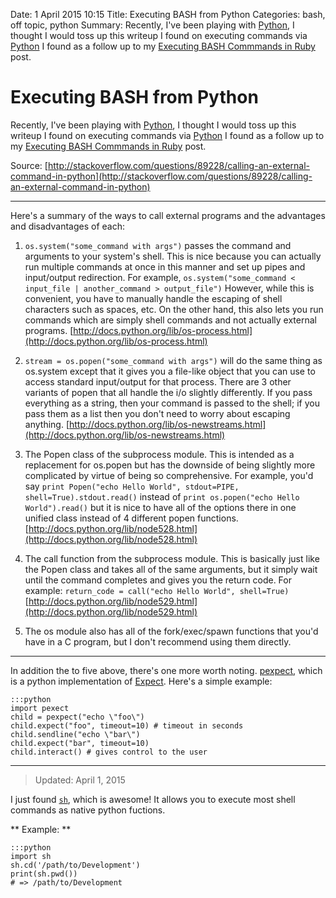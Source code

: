 Date: 1 April 2015 10:15
Title: Executing BASH from Python
Categories: bash, off topic, python
Summary: Recently, I've been playing with [Python], I thought I would toss up this writeup I found on executing commands via [Python] I found as a follow up to my [Executing BASH Commmands in Ruby](http://mervine.net/2012/09/05/executing_bash_from_ruby) post.

# Executing BASH from Python

Recently, I've been playing with [Python], I thought I would toss up this writeup I found on executing commands via [Python] I found as a follow up to my [Executing BASH Commmands in Ruby](http://mervine.net/2012/09/05/executing_bash_from_ruby) post.

Source: [http://stackoverflow.com/questions/89228/calling-an-external-command-in-python](http://stackoverflow.com/questions/89228/calling-an-external-command-in-python)

---------

Here's a summary of the ways to call external programs and the advantages and disadvantages of each:

1. `os.system("some_command with args")` passes the command and arguments to your system's shell. This is nice because you can actually run multiple commands at once in this manner and set up pipes and input/output redirection. For example, `os.system("some_command < input_file | another_command > output_file")` However, while this is convenient, you have to manually handle the escaping of shell characters such as spaces, etc. On the other hand, this also lets you run commands which are simply shell commands and not actually external programs. [http://docs.python.org/lib/os-process.html](http://docs.python.org/lib/os-process.html)

2. `stream = os.popen("some_command with args")` will do the same thing as os.system except that it gives you a file-like object that you can use to access standard input/output for that process. There are 3 other variants of popen that all handle the i/o slightly differently. If you pass everything as a string, then your command is passed to the shell; if you pass them as a list then you don't need to worry about escaping anything. [http://docs.python.org/lib/os-newstreams.html](http://docs.python.org/lib/os-newstreams.html)

3. The Popen class of the subprocess module. This is intended as a replacement for os.popen but has the downside of being slightly more complicated by virtue of being so comprehensive. For example, you'd say `print Popen("echo Hello World", stdout=PIPE, shell=True).stdout.read()` instead of `print os.popen("echo Hello World").read()` but it is nice to have all of the options there in one unified class instead of 4 different popen functions. [http://docs.python.org/lib/node528.html](http://docs.python.org/lib/node528.html)

4. The call function from the subprocess module. This is basically just like the Popen class and takes all of the same arguments, but it simply wait until the command completes and gives you the return code. For example: `return_code = call("echo Hello World", shell=True)` [http://docs.python.org/lib/node529.html](http://docs.python.org/lib/node529.html)

5. The os module also has all of the fork/exec/spawn functions that you'd have in a C program, but I don't recommend using them directly.

---------

In addition the to five above, there's one more worth noting. [pexpect](http://www.noah.org/wiki/pexpect), which is a python implementation of [Expect](http://en.wikipedia.org/wiki/Expect). Here's a simple example:

    :::python
    import pexect
    child = pexpect("echo \"foo\")
    child.expect("foo", timeout=10) # timeout in seconds
    child.sendline("echo \"bar\")
    child.expect("bar", timeout=10)
    child.interact() # gives control to the user

[python]: http://www.python.org/

---------

> Updated: April 1, 2015

I just found [`sh`](http://amoffat.github.io/sh/), which is awesome! It allows you to execute most shell commands as native python fuctions.

** Example: **

    :::python
    import sh
    sh.cd('/path/to/Development')
    print(sh.pwd())
    # => /path/to/Development
